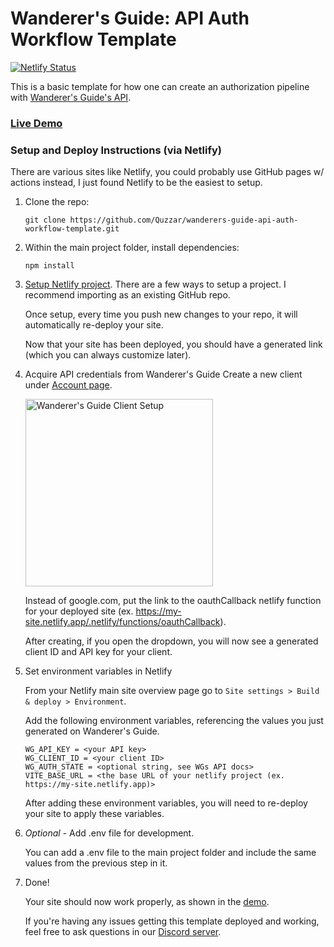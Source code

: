 # Wanderer's Guide: API Auth Workflow Template

[![Netlify Status](https://api.netlify.com/api/v1/badges/c791c5f7-4f80-43b0-b275-7d761e897b44/deploy-status)](https://app.netlify.com/sites/wg-api-auth-workflow-template/deploys)

This is a basic template for how one can create an authorization pipeline with [Wanderer's Guide's API](https://wanderersguide.app/api_docs/#usage_and_setup).

### **[Live Demo](https://wg-api-auth-workflow-template.netlify.app/)**

### Setup and Deploy Instructions (via Netlify)

There are various sites like Netlify, you could probably use GitHub pages w/ actions instead, I just found Netlify to be the easiest to setup.

1. Clone the repo:

   ```
   git clone https://github.com/Quzzar/wanderers-guide-api-auth-workflow-template.git
   ```

1. Within the main project folder, install dependencies:

   ```
   npm install
   ```

1. [Setup Netlify project](https://app.netlify.com/start).
   There are a few ways to setup a project. I recommend importing as an existing GitHub repo.

   Once setup, every time you push new changes to your repo, it will automatically re-deploy your site.

   Now that your site has been deployed, you should have a generated link (which you can always customize later).

1. Acquire API credentials from Wanderer's Guide
   Create a new client under [Account page](https://wanderersguide.app/profile).

   <img src="https://i.imgur.com/9Soq4dO.png" alt="Wanderer's Guide Client Setup" width="300"/>

   Instead of google.com, put the link to the oauthCallback netlify function for your deployed site (ex. https://my-site.netlify.app/.netlify/functions/oauthCallback).

   After creating, if you open the dropdown, you will now see a generated client ID and API key for your client.

1. Set environment variables in Netlify

   From your Netlify main site overview page go to `Site settings > Build & deploy > Environment`.

   Add the following environment variables, referencing the values you just generated on Wanderer's Guide.

   ```env
   WG_API_KEY = <your API key>
   WG_CLIENT_ID = <your client ID>
   WG_AUTH_STATE = <optional string, see WGs API docs>
   VITE_BASE_URL = <the base URL of your netlify project (ex. https://my-site.netlify.app)>
   ```

   After adding these environment variables, you will need to re-deploy your site to apply these variables.

1. _Optional_ - Add .env file for development.

   You can add a .env file to the main project folder and include the same values from the previous step in it.

1. Done!

   Your site should now work properly, as shown in the [demo](https://wg-api-auth-workflow-template.netlify.app/).

   If you're having any issues getting this template deployed and working, feel free to ask questions in our [Discord server](https://discord.com/invite/kxCpa6G).
